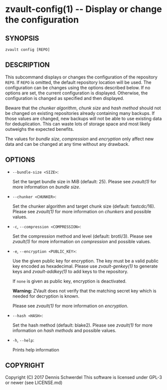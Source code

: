zvault-config(1) -- Display or change the configuration
=======================================================

## SYNOPSIS

`zvault config [REPO]`


## DESCRIPTION

This subcommand displays or changes the configuration of the repository `REPO`.
If `REPO` is omitted, the default repository location will be used.
The configuration can be changes using the options described below. If no
options are set, the current configuration is displayed. Otherwise, the
configuration is changed as specified and then displayed.

Beware that the *chunker algorithm*, *chunk size* and *hash method* should not
be changed on existing repositories already containing many backups. If those
values are changed, new backups will not be able to use existing data for
deduplication. This can waste lots of storage space and most likely outweighs
the expected benefits.

The values for *bundle size*, *compression* and *encryption* only affect new
data and can be changed at any time without any drawback.


## OPTIONS

  * `--bundle-size <SIZE>`:

    Set the target bundle size in MiB (default: 25).
    Please see _zvault(1)_ for more information on *bundle size*.


  * `--chunker <CHUNKER>`:

    Set the chunker algorithm and target chunk size (default: fastcdc/16).
    Please see _zvault(1)_ for more information on *chunkers* and possible
    values.


  * `-c`, `--compression <COMPRESSION>`:

    Set the compression method and level (default: brotli/3).
    Please see _zvault(1)_ for more information on *compression* and possible
    values.


  * `-e`, `--encryption <PUBLIC_KEY>`:

    Use the given public key for encryption. The key must be a valid public key
    encoded as hexadecimal. Please use _zvault-genkey(1)_ to generate keys and
    _zvault-addkey(1)_ to add keys to the repository.

    If `none` is given as public key, encryption is deactivated.

    **Warning:** ZVault does not verify that the matching secret key which is
    needed for decryption is known.

    Please see _zvault(1)_ for more information on *encryption*.


  * `--hash <HASH>`:

    Set the hash method (default: blake2).
    Please see _zvault(1)_ for more information on *hash methods* and possible
    values.


  * `-h`, `--help`:

    Prints help information


## COPYRIGHT

Copyright (C) 2017  Dennis Schwerdel
This software is licensed under GPL-3 or newer (see LICENSE.md)
